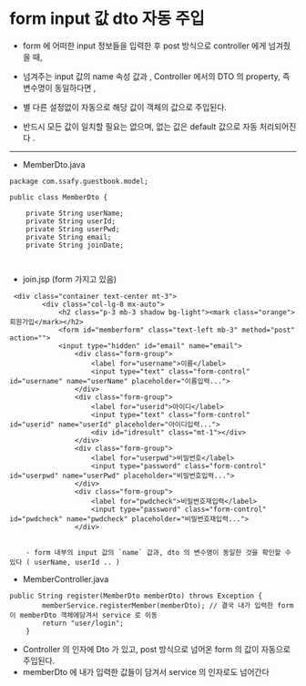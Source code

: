 # form input 값 dto 자동 주입 

- form 에 어떠한 input 정보들을 입력한 후 post 방식으로 controller 에게 넘겨줬을 때, 

- 넘겨주는 input 값의 name 속성 값과 , Controller 에서의 DTO 의 property, 즉 변수명이 동일하다면 ,

- 별 다른 설정없이 자동으로 해당 값이 객체의 값으로 주입된다. 

- 반드시 모든 값이 일치할 필요는 없으며, 없는 값은 default 값으로 자동 처리되어진다 . 

---

- MemberDto.java
```
package com.ssafy.guestbook.model;

public class MemberDto {

	private String userName;
	private String userId;
	private String userPwd;
	private String email;
	private String joinDate;
  
  
  ```
  
  - join.jsp (form 가지고 있음)
```
 <div class="container text-center mt-3">
        <div class="col-lg-8 mx-auto">
            <h2 class="p-3 mb-3 shadow bg-light"><mark class="orange">회원가입</mark></h2>
            <form id="memberform" class="text-left mb-3" method="post" action="">
            <input type="hidden" id="email" name="email">
                <div class="form-group">
                    <label for="username">이름</label>
                    <input type="text" class="form-control" id="username" name="userName" placeholder="이름입력...">
                </div>
                <div class="form-group">
                    <label for="userid">아이디</label>
                    <input type="text" class="form-control" id="userid" name="userId" placeholder="아이디입력...">
                    <div id="idresult" class="mt-1"></div>
                </div>
                <div class="form-group">
                    <label for="userpwd">비밀번호</label>
                    <input type="password" class="form-control" id="userpwd" name="userPwd" placeholder="비밀번호입력...">
                </div>
                <div class="form-group">
                    <label for="pwdcheck">비밀번호재입력</label>
                    <input type="password" class="form-control" id="pwdcheck" name="pwdcheck" placeholder="비밀번호재입력...">
                </div>
                
 ```
 
        - form 내부의 input 값의 `name` 값과, dto 의 변수명이 동일한 것을 확인할 수 있다 ( userName, userId .. ) 
        
- MemberController.java
```
public String register(MemberDto memberDto) throws Exception {
		memberService.registerMember(memberDto); // 결국 내가 입력한 form 이 memberDto 객체에담겨서 service 로 이동 
		return "user/login";
	}
```

- Controller 의 인자에 Dto 가 있고, post 방식으로 넘어온 form 의 값이 자동으로 주입된다. 
- memberDto 에 내가 입력한 값들이 담겨서 service 의 인자로도 넘어간다 
       
